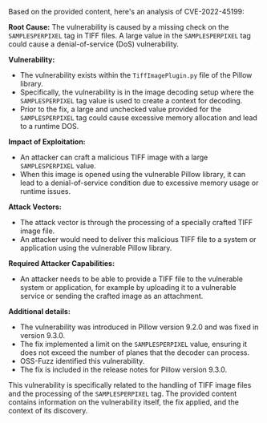 Based on the provided content, here's an analysis of CVE-2022-45199:

**Root Cause:**
The vulnerability is caused by a missing check on the `SAMPLESPERPIXEL` tag in TIFF files. A large value in the `SAMPLESPERPIXEL` tag could cause a denial-of-service (DoS) vulnerability.

**Vulnerability:**
- The vulnerability exists within the `TiffImagePlugin.py` file of the Pillow library.
- Specifically, the vulnerability is in the image decoding setup where the `SAMPLESPERPIXEL` tag value is used to create a context for decoding.
- Prior to the fix, a large and unchecked value provided for the `SAMPLESPERPIXEL` tag could cause excessive memory allocation and lead to a runtime DOS.

**Impact of Exploitation:**
- An attacker can craft a malicious TIFF image with a large `SAMPLESPERPIXEL` value.
- When this image is opened using the vulnerable Pillow library, it can lead to a denial-of-service condition due to excessive memory usage or runtime issues.

**Attack Vectors:**
- The attack vector is through the processing of a specially crafted TIFF image file.
- An attacker would need to deliver this malicious TIFF file to a system or application using the vulnerable Pillow library.

**Required Attacker Capabilities:**
- An attacker needs to be able to provide a TIFF file to the vulnerable system or application, for example by uploading it to a vulnerable service or sending the crafted image as an attachment.

**Additional details:**
- The vulnerability was introduced in Pillow version 9.2.0 and was fixed in version 9.3.0.
- The fix implemented a limit on the `SAMPLESPERPIXEL` value, ensuring it does not exceed the number of planes that the decoder can process.
- OSS-Fuzz identified this vulnerability.
- The fix is included in the release notes for Pillow version 9.3.0.

This vulnerability is specifically related to the handling of TIFF image files and the processing of the `SAMPLESPERPIXEL` tag. The provided content contains information on the vulnerability itself, the fix applied, and the context of its discovery.